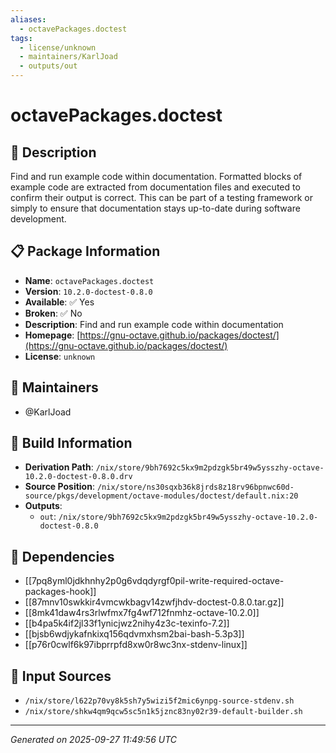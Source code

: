 ```yaml
---
aliases:
  - octavePackages.doctest
tags:
  - license/unknown
  - maintainers/KarlJoad
  - outputs/out
---
```


# octavePackages.doctest

## 📝 Description

Find and run example code within documentation. Formatted blocks
of example code are extracted from documentation files and executed
to confirm their output is correct. This can be part of a testing
framework or simply to ensure that documentation stays up-to-date
during software development.


## 📋 Package Information

- **Name**: `octavePackages.doctest`
- **Version**: `10.2.0-doctest-0.8.0`
- **Available**: ✅ Yes
- **Broken**: ✅ No
- **Description**: Find and run example code within documentation
- **Homepage**: [https://gnu-octave.github.io/packages/doctest/](https://gnu-octave.github.io/packages/doctest/)
- **License**: `unknown`
## 👥 Maintainers

- @KarlJoad


## 🔧 Build Information

- **Derivation Path**: `/nix/store/9bh7692c5kx9m2pdzgk5br49w5ysszhy-octave-10.2.0-doctest-0.8.0.drv`
- **Source Position**: `/nix/store/ns30sqxb36k8jrds8z18rv96bpnwc60d-source/pkgs/development/octave-modules/doctest/default.nix:20`
- **Outputs**:
  - `out`:  `/nix/store/9bh7692c5kx9m2pdzgk5br49w5ysszhy-octave-10.2.0-doctest-0.8.0`

## 🔗 Dependencies

- [[7pq8yml0jdkhnhy2p0g6vdqdyrgf0pil-write-required-octave-packages-hook]]
- [[87mnv10swkkir4vmcwkbagv14zwfjhdv-doctest-0.8.0.tar.gz]]
- [[8mk41daw4rs3rlwfmx7fg4wf712fnmhz-octave-10.2.0]]
- [[b4pa5k4if2jl33f1ynicjwz2nihy4z3c-texinfo-7.2]]
- [[bjsb6wdjykafnkixq156qdvmxhsm2bai-bash-5.3p3]]
- [[p76r0cwlf6k97ibprrpfd8xw0r8wc3nx-stdenv-linux]]

## 📁 Input Sources

- `/nix/store/l622p70vy8k5sh7y5wizi5f2mic6ynpg-source-stdenv.sh`
- `/nix/store/shkw4qm9qcw5sc5n1k5jznc83ny02r39-default-builder.sh`

---
*Generated on 2025-09-27 11:49:56 UTC*
